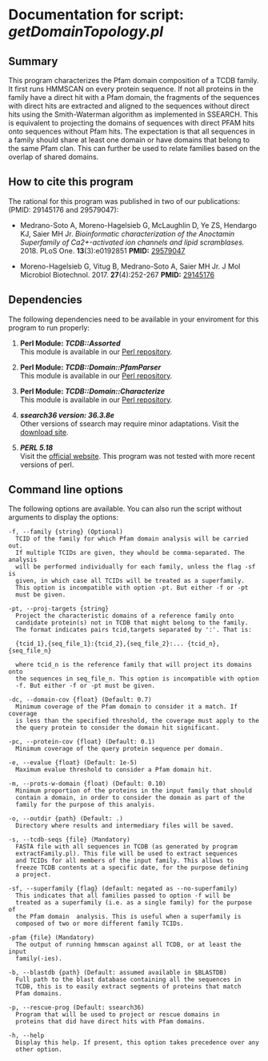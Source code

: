 # Documentation for script: _getDomainTopology.pl_

## Summary
This program characterizes the Pfam domain composition of a TCDB family. It first runs 
HMMSCAN on every protein sequence. If not all proteins in the family have a direct hit 
with a Pfam domain, the fragments of the sequences with direct hits are extracted and 
aligned to the sequences without direct hits using the Smith-Waterman algorithm as 
implemented in SSEARCH. This is equivalent to projecting the domains of sequences with 
direct PFAM hits onto sequences without Pfam hits. The expectation is that all sequences 
in a family should share at least one domain or have domains that belong to the same 
Pfam clan. This can further be used to relate families based on the overlap of shared 
domains. 

## How to cite this program
The rational for this program was published in two of our publications: 
(PMID: 29145176 and 29579047):

  * Medrano-Soto A, Moreno-Hagelsieb G, McLaughlin D, Ye ZS, Hendargo KJ, Saier MH Jr. 
  _Bioinformatic characterization of the Anoctamin Superfamily of Ca2+-activated ion 
  channels and lipid scramblases._  2018. PLoS One. **13**(3):e0192851
  **PMID:** [29579047](https://www.ncbi.nlm.nih.gov/pubmed/?term=29579047) 
  
  * Moreno-Hagelsieb G, Vitug B, Medrano-Soto A, Saier MH Jr.
  J Mol Microbiol Biotechnol. 2017. **27**(4):252-267
  **PMID:** [29145176](https://www.ncbi.nlm.nih.gov/pubmed/?term=29145176)


## Dependencies
The following dependencies need to be available in your enviroment for this 
program to run properly:

1. **Perl Module: _TCDB::Assorted_**  
This module is available in our [Perl repository](https://github.com/SaierLaboratory/TCDBtools). 

2. **Perl Module: _TCDB::Domain::PfamParser_**  
This module is available in our [Perl repository](https://github.com/SaierLaboratory/TCDBtools). 

3. **Perl Module: _TCDB::Domain::Characterize_**  
This module is available in our [Perl repository](https://github.com/SaierLaboratory/TCDBtools). 

4. **_ssearch36 version: 36.3.8e_**  
Other versions of ssearch may require minor adaptations. Visit the
[download site](https://fasta.bioch.virginia.edu/fasta_www2/fasta_down.shtml). 

5. **_PERL 5.18_**  
Visit the [official website](https://www.perl.org/). This program 
was not tested with more recent versions of perl.

## Command line options
The following options are available. You can also run the 
script without arguments to display the options:


    -f, --family {string} (Optional)
      TCID of the family for which Pfam domain analysis will be carried out.
      If multiple TCIDs are given, they whould be comma-separated. The analysis
      will be performed individually for each family, unless the flag -sf is
      given, in which case all TCIDs will be treated as a superfamily.
      This option is incompatible with option -pt. But either -f or -pt
      must be given.

    -pt, --proj-targets {string}
      Project the characteristic domains of a reference family onto
      candidate protein(s) not in TCDB that might belong to the family.
      The format indicates pairs tcid,targets separated by ':'. That is:
      
      {tcid_1},{seq_file_1}:{tcid_2},{seq_file_2}:... {tcid_n},{seq_file_n}
      
      where tcid_n is the reference family that will project its domains onto
      the sequences in seq_file_n. This option is incompatible with option
      -f. But either -f or -pt must be given.
  
    -dc, --domain-cov {float} (Default: 0.7)
      Minimum coverage of the Pfam domain to consider it a match. If coverage
      is less than the specified threshold, the coverage must apply to the
      the query protein to consider the domain hit significant.

    -pc, --protein-cov {float} (Default: 0.1)
      Minimum coverage of the query protein sequence per domain.

    -e, --evalue {float} (Default: 1e-5)
      Maximum evalue threshold to consider a Pfam domain hit.

    -m, --prots-w-domain {float) (Default: 0.10)
      Minimum proportion of the proteins in the input family that should
      contain a domain, in order to consider the domain as part of the
      family for the purpose of this analyis.

    -o, --outdir {path} (Default: .)
      Directory where results and intermediary files will be saved.

    -s, --tcdb-seqs {file} (Mandatory)
      FASTA file with all sequences in TCDB (as generated by program
      extractFamily.pl). This file will be used to extract sequences
      and TCIDs for all members of the input family. This allows to
      freeze TCDB contents at a specific date, for the purpose defining
      a project.

    -sf, --superfamily {flag} (default: negated as --no-superfamily)
      This indicates that all families passed to option -f will be
      treated as a superfamily (i.e. as a single family) for the purpose of
      the Pfam domain  analysis. This is useful when a superfamily is
      composed of two or more different family TCIDs.

    -pfam {file} (Mandatory)
      The output of running hmmscan against all TCDB, or at least the input
      family(-ies).

    -b, --blastdb {path} (Default: assumed available in $BLASTDB)
      Full path to the blast database containing all the sequences in
      TCDB, this is to easily extract segments of proteins that match
      Pfam domains.

    -p, --rescue-prog (Default: ssearch36)
      Program that will be used to project or rescue domains in
      proteins that did have direct hits with Pfam domains.

    -h, --help
      Display this help. If present, this option takes precedence over any
      other option.

